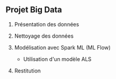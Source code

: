 ## Projet Big Data

1. Présentation des données 


2. Nettoyage des données 


3. Modélisation avec Spark ML (ML Flow) 


    * Utilisation d'un modèle ALS



4. Restitution 
